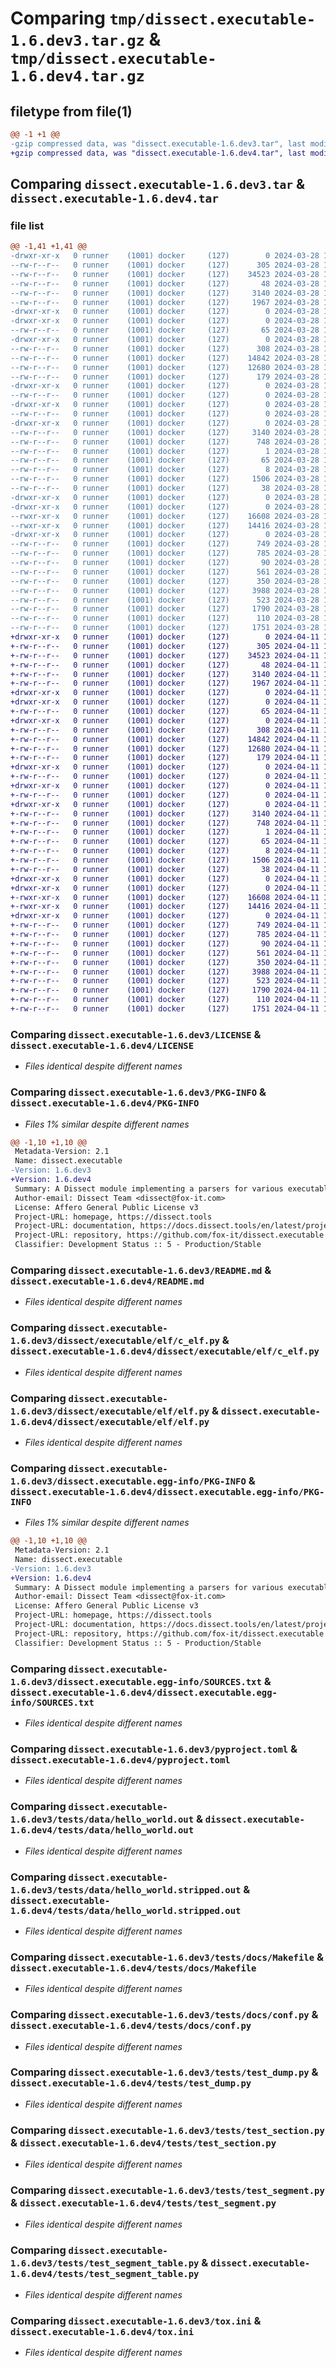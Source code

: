 # Comparing `tmp/dissect.executable-1.6.dev3.tar.gz` & `tmp/dissect.executable-1.6.dev4.tar.gz`

## filetype from file(1)

```diff
@@ -1 +1 @@
-gzip compressed data, was "dissect.executable-1.6.dev3.tar", last modified: Thu Mar 28 17:21:53 2024, max compression
+gzip compressed data, was "dissect.executable-1.6.dev4.tar", last modified: Thu Apr 11 11:56:44 2024, max compression
```

## Comparing `dissect.executable-1.6.dev3.tar` & `dissect.executable-1.6.dev4.tar`

### file list

```diff
@@ -1,41 +1,41 @@
-drwxr-xr-x   0 runner    (1001) docker     (127)        0 2024-03-28 17:21:53.659033 dissect.executable-1.6.dev3/
--rw-r--r--   0 runner    (1001) docker     (127)      305 2024-03-28 17:21:43.000000 dissect.executable-1.6.dev3/COPYRIGHT
--rw-r--r--   0 runner    (1001) docker     (127)    34523 2024-03-28 17:21:43.000000 dissect.executable-1.6.dev3/LICENSE
--rw-r--r--   0 runner    (1001) docker     (127)       48 2024-03-28 17:21:43.000000 dissect.executable-1.6.dev3/MANIFEST.in
--rw-r--r--   0 runner    (1001) docker     (127)     3140 2024-03-28 17:21:53.659033 dissect.executable-1.6.dev3/PKG-INFO
--rw-r--r--   0 runner    (1001) docker     (127)     1967 2024-03-28 17:21:43.000000 dissect.executable-1.6.dev3/README.md
-drwxr-xr-x   0 runner    (1001) docker     (127)        0 2024-03-28 17:21:53.651033 dissect.executable-1.6.dev3/dissect/
-drwxr-xr-x   0 runner    (1001) docker     (127)        0 2024-03-28 17:21:53.655033 dissect.executable-1.6.dev3/dissect/executable/
--rw-r--r--   0 runner    (1001) docker     (127)       65 2024-03-28 17:21:43.000000 dissect.executable-1.6.dev3/dissect/executable/__init__.py
-drwxr-xr-x   0 runner    (1001) docker     (127)        0 2024-03-28 17:21:53.655033 dissect.executable-1.6.dev3/dissect/executable/elf/
--rw-r--r--   0 runner    (1001) docker     (127)      308 2024-03-28 17:21:43.000000 dissect.executable-1.6.dev3/dissect/executable/elf/__init__.py
--rw-r--r--   0 runner    (1001) docker     (127)    14842 2024-03-28 17:21:43.000000 dissect.executable-1.6.dev3/dissect/executable/elf/c_elf.py
--rw-r--r--   0 runner    (1001) docker     (127)    12680 2024-03-28 17:21:43.000000 dissect.executable-1.6.dev3/dissect/executable/elf/elf.py
--rw-r--r--   0 runner    (1001) docker     (127)      179 2024-03-28 17:21:43.000000 dissect.executable-1.6.dev3/dissect/executable/exception.py
-drwxr-xr-x   0 runner    (1001) docker     (127)        0 2024-03-28 17:21:53.655033 dissect.executable-1.6.dev3/dissect/executable/macho/
--rw-r--r--   0 runner    (1001) docker     (127)        0 2024-03-28 17:21:43.000000 dissect.executable-1.6.dev3/dissect/executable/macho/__init__.py
-drwxr-xr-x   0 runner    (1001) docker     (127)        0 2024-03-28 17:21:53.655033 dissect.executable-1.6.dev3/dissect/executable/pe/
--rw-r--r--   0 runner    (1001) docker     (127)        0 2024-03-28 17:21:43.000000 dissect.executable-1.6.dev3/dissect/executable/pe/__init__.py
-drwxr-xr-x   0 runner    (1001) docker     (127)        0 2024-03-28 17:21:53.659033 dissect.executable-1.6.dev3/dissect.executable.egg-info/
--rw-r--r--   0 runner    (1001) docker     (127)     3140 2024-03-28 17:21:53.000000 dissect.executable-1.6.dev3/dissect.executable.egg-info/PKG-INFO
--rw-r--r--   0 runner    (1001) docker     (127)      748 2024-03-28 17:21:53.000000 dissect.executable-1.6.dev3/dissect.executable.egg-info/SOURCES.txt
--rw-r--r--   0 runner    (1001) docker     (127)        1 2024-03-28 17:21:53.000000 dissect.executable-1.6.dev3/dissect.executable.egg-info/dependency_links.txt
--rw-r--r--   0 runner    (1001) docker     (127)       65 2024-03-28 17:21:53.000000 dissect.executable-1.6.dev3/dissect.executable.egg-info/requires.txt
--rw-r--r--   0 runner    (1001) docker     (127)        8 2024-03-28 17:21:53.000000 dissect.executable-1.6.dev3/dissect.executable.egg-info/top_level.txt
--rw-r--r--   0 runner    (1001) docker     (127)     1506 2024-03-28 17:21:48.000000 dissect.executable-1.6.dev3/pyproject.toml
--rw-r--r--   0 runner    (1001) docker     (127)       38 2024-03-28 17:21:53.659033 dissect.executable-1.6.dev3/setup.cfg
-drwxr-xr-x   0 runner    (1001) docker     (127)        0 2024-03-28 17:21:53.659033 dissect.executable-1.6.dev3/tests/
-drwxr-xr-x   0 runner    (1001) docker     (127)        0 2024-03-28 17:21:53.659033 dissect.executable-1.6.dev3/tests/data/
--rwxr-xr-x   0 runner    (1001) docker     (127)    16608 2024-03-28 17:21:43.000000 dissect.executable-1.6.dev3/tests/data/hello_world.out
--rwxr-xr-x   0 runner    (1001) docker     (127)    14416 2024-03-28 17:21:43.000000 dissect.executable-1.6.dev3/tests/data/hello_world.stripped.out
-drwxr-xr-x   0 runner    (1001) docker     (127)        0 2024-03-28 17:21:53.659033 dissect.executable-1.6.dev3/tests/docs/
--rw-r--r--   0 runner    (1001) docker     (127)      749 2024-03-28 17:21:43.000000 dissect.executable-1.6.dev3/tests/docs/Makefile
--rw-r--r--   0 runner    (1001) docker     (127)      785 2024-03-28 17:21:43.000000 dissect.executable-1.6.dev3/tests/docs/conf.py
--rw-r--r--   0 runner    (1001) docker     (127)       90 2024-03-28 17:21:43.000000 dissect.executable-1.6.dev3/tests/docs/index.rst
--rw-r--r--   0 runner    (1001) docker     (127)      561 2024-03-28 17:21:43.000000 dissect.executable-1.6.dev3/tests/test_dump.py
--rw-r--r--   0 runner    (1001) docker     (127)      350 2024-03-28 17:21:43.000000 dissect.executable-1.6.dev3/tests/test_elf.py
--rw-r--r--   0 runner    (1001) docker     (127)     3988 2024-03-28 17:21:43.000000 dissect.executable-1.6.dev3/tests/test_section.py
--rw-r--r--   0 runner    (1001) docker     (127)      523 2024-03-28 17:21:43.000000 dissect.executable-1.6.dev3/tests/test_segment.py
--rw-r--r--   0 runner    (1001) docker     (127)     1790 2024-03-28 17:21:43.000000 dissect.executable-1.6.dev3/tests/test_segment_table.py
--rw-r--r--   0 runner    (1001) docker     (127)      110 2024-03-28 17:21:43.000000 dissect.executable-1.6.dev3/tests/util.py
--rw-r--r--   0 runner    (1001) docker     (127)     1751 2024-03-28 17:21:43.000000 dissect.executable-1.6.dev3/tox.ini
+drwxr-xr-x   0 runner    (1001) docker     (127)        0 2024-04-11 11:56:44.734944 dissect.executable-1.6.dev4/
+-rw-r--r--   0 runner    (1001) docker     (127)      305 2024-04-11 11:56:32.000000 dissect.executable-1.6.dev4/COPYRIGHT
+-rw-r--r--   0 runner    (1001) docker     (127)    34523 2024-04-11 11:56:32.000000 dissect.executable-1.6.dev4/LICENSE
+-rw-r--r--   0 runner    (1001) docker     (127)       48 2024-04-11 11:56:32.000000 dissect.executable-1.6.dev4/MANIFEST.in
+-rw-r--r--   0 runner    (1001) docker     (127)     3140 2024-04-11 11:56:44.734944 dissect.executable-1.6.dev4/PKG-INFO
+-rw-r--r--   0 runner    (1001) docker     (127)     1967 2024-04-11 11:56:32.000000 dissect.executable-1.6.dev4/README.md
+drwxr-xr-x   0 runner    (1001) docker     (127)        0 2024-04-11 11:56:44.726944 dissect.executable-1.6.dev4/dissect/
+drwxr-xr-x   0 runner    (1001) docker     (127)        0 2024-04-11 11:56:44.730944 dissect.executable-1.6.dev4/dissect/executable/
+-rw-r--r--   0 runner    (1001) docker     (127)       65 2024-04-11 11:56:32.000000 dissect.executable-1.6.dev4/dissect/executable/__init__.py
+drwxr-xr-x   0 runner    (1001) docker     (127)        0 2024-04-11 11:56:44.730944 dissect.executable-1.6.dev4/dissect/executable/elf/
+-rw-r--r--   0 runner    (1001) docker     (127)      308 2024-04-11 11:56:32.000000 dissect.executable-1.6.dev4/dissect/executable/elf/__init__.py
+-rw-r--r--   0 runner    (1001) docker     (127)    14842 2024-04-11 11:56:32.000000 dissect.executable-1.6.dev4/dissect/executable/elf/c_elf.py
+-rw-r--r--   0 runner    (1001) docker     (127)    12680 2024-04-11 11:56:32.000000 dissect.executable-1.6.dev4/dissect/executable/elf/elf.py
+-rw-r--r--   0 runner    (1001) docker     (127)      179 2024-04-11 11:56:32.000000 dissect.executable-1.6.dev4/dissect/executable/exception.py
+drwxr-xr-x   0 runner    (1001) docker     (127)        0 2024-04-11 11:56:44.730944 dissect.executable-1.6.dev4/dissect/executable/macho/
+-rw-r--r--   0 runner    (1001) docker     (127)        0 2024-04-11 11:56:32.000000 dissect.executable-1.6.dev4/dissect/executable/macho/__init__.py
+drwxr-xr-x   0 runner    (1001) docker     (127)        0 2024-04-11 11:56:44.730944 dissect.executable-1.6.dev4/dissect/executable/pe/
+-rw-r--r--   0 runner    (1001) docker     (127)        0 2024-04-11 11:56:32.000000 dissect.executable-1.6.dev4/dissect/executable/pe/__init__.py
+drwxr-xr-x   0 runner    (1001) docker     (127)        0 2024-04-11 11:56:44.734944 dissect.executable-1.6.dev4/dissect.executable.egg-info/
+-rw-r--r--   0 runner    (1001) docker     (127)     3140 2024-04-11 11:56:44.000000 dissect.executable-1.6.dev4/dissect.executable.egg-info/PKG-INFO
+-rw-r--r--   0 runner    (1001) docker     (127)      748 2024-04-11 11:56:44.000000 dissect.executable-1.6.dev4/dissect.executable.egg-info/SOURCES.txt
+-rw-r--r--   0 runner    (1001) docker     (127)        1 2024-04-11 11:56:44.000000 dissect.executable-1.6.dev4/dissect.executable.egg-info/dependency_links.txt
+-rw-r--r--   0 runner    (1001) docker     (127)       65 2024-04-11 11:56:44.000000 dissect.executable-1.6.dev4/dissect.executable.egg-info/requires.txt
+-rw-r--r--   0 runner    (1001) docker     (127)        8 2024-04-11 11:56:44.000000 dissect.executable-1.6.dev4/dissect.executable.egg-info/top_level.txt
+-rw-r--r--   0 runner    (1001) docker     (127)     1506 2024-04-11 11:56:40.000000 dissect.executable-1.6.dev4/pyproject.toml
+-rw-r--r--   0 runner    (1001) docker     (127)       38 2024-04-11 11:56:44.734944 dissect.executable-1.6.dev4/setup.cfg
+drwxr-xr-x   0 runner    (1001) docker     (127)        0 2024-04-11 11:56:44.730944 dissect.executable-1.6.dev4/tests/
+drwxr-xr-x   0 runner    (1001) docker     (127)        0 2024-04-11 11:56:44.734944 dissect.executable-1.6.dev4/tests/data/
+-rwxr-xr-x   0 runner    (1001) docker     (127)    16608 2024-04-11 11:56:32.000000 dissect.executable-1.6.dev4/tests/data/hello_world.out
+-rwxr-xr-x   0 runner    (1001) docker     (127)    14416 2024-04-11 11:56:32.000000 dissect.executable-1.6.dev4/tests/data/hello_world.stripped.out
+drwxr-xr-x   0 runner    (1001) docker     (127)        0 2024-04-11 11:56:44.734944 dissect.executable-1.6.dev4/tests/docs/
+-rw-r--r--   0 runner    (1001) docker     (127)      749 2024-04-11 11:56:32.000000 dissect.executable-1.6.dev4/tests/docs/Makefile
+-rw-r--r--   0 runner    (1001) docker     (127)      785 2024-04-11 11:56:32.000000 dissect.executable-1.6.dev4/tests/docs/conf.py
+-rw-r--r--   0 runner    (1001) docker     (127)       90 2024-04-11 11:56:32.000000 dissect.executable-1.6.dev4/tests/docs/index.rst
+-rw-r--r--   0 runner    (1001) docker     (127)      561 2024-04-11 11:56:32.000000 dissect.executable-1.6.dev4/tests/test_dump.py
+-rw-r--r--   0 runner    (1001) docker     (127)      350 2024-04-11 11:56:32.000000 dissect.executable-1.6.dev4/tests/test_elf.py
+-rw-r--r--   0 runner    (1001) docker     (127)     3988 2024-04-11 11:56:32.000000 dissect.executable-1.6.dev4/tests/test_section.py
+-rw-r--r--   0 runner    (1001) docker     (127)      523 2024-04-11 11:56:32.000000 dissect.executable-1.6.dev4/tests/test_segment.py
+-rw-r--r--   0 runner    (1001) docker     (127)     1790 2024-04-11 11:56:32.000000 dissect.executable-1.6.dev4/tests/test_segment_table.py
+-rw-r--r--   0 runner    (1001) docker     (127)      110 2024-04-11 11:56:32.000000 dissect.executable-1.6.dev4/tests/util.py
+-rw-r--r--   0 runner    (1001) docker     (127)     1751 2024-04-11 11:56:32.000000 dissect.executable-1.6.dev4/tox.ini
```

### Comparing `dissect.executable-1.6.dev3/LICENSE` & `dissect.executable-1.6.dev4/LICENSE`

 * *Files identical despite different names*

### Comparing `dissect.executable-1.6.dev3/PKG-INFO` & `dissect.executable-1.6.dev4/PKG-INFO`

 * *Files 1% similar despite different names*

```diff
@@ -1,10 +1,10 @@
 Metadata-Version: 2.1
 Name: dissect.executable
-Version: 1.6.dev3
+Version: 1.6.dev4
 Summary: A Dissect module implementing a parsers for various executable formats such as PE, ELF and Macho-O
 Author-email: Dissect Team <dissect@fox-it.com>
 License: Affero General Public License v3
 Project-URL: homepage, https://dissect.tools
 Project-URL: documentation, https://docs.dissect.tools/en/latest/projects/dissect.executable
 Project-URL: repository, https://github.com/fox-it/dissect.executable
 Classifier: Development Status :: 5 - Production/Stable
```

### Comparing `dissect.executable-1.6.dev3/README.md` & `dissect.executable-1.6.dev4/README.md`

 * *Files identical despite different names*

### Comparing `dissect.executable-1.6.dev3/dissect/executable/elf/c_elf.py` & `dissect.executable-1.6.dev4/dissect/executable/elf/c_elf.py`

 * *Files identical despite different names*

### Comparing `dissect.executable-1.6.dev3/dissect/executable/elf/elf.py` & `dissect.executable-1.6.dev4/dissect/executable/elf/elf.py`

 * *Files identical despite different names*

### Comparing `dissect.executable-1.6.dev3/dissect.executable.egg-info/PKG-INFO` & `dissect.executable-1.6.dev4/dissect.executable.egg-info/PKG-INFO`

 * *Files 1% similar despite different names*

```diff
@@ -1,10 +1,10 @@
 Metadata-Version: 2.1
 Name: dissect.executable
-Version: 1.6.dev3
+Version: 1.6.dev4
 Summary: A Dissect module implementing a parsers for various executable formats such as PE, ELF and Macho-O
 Author-email: Dissect Team <dissect@fox-it.com>
 License: Affero General Public License v3
 Project-URL: homepage, https://dissect.tools
 Project-URL: documentation, https://docs.dissect.tools/en/latest/projects/dissect.executable
 Project-URL: repository, https://github.com/fox-it/dissect.executable
 Classifier: Development Status :: 5 - Production/Stable
```

### Comparing `dissect.executable-1.6.dev3/dissect.executable.egg-info/SOURCES.txt` & `dissect.executable-1.6.dev4/dissect.executable.egg-info/SOURCES.txt`

 * *Files identical despite different names*

### Comparing `dissect.executable-1.6.dev3/pyproject.toml` & `dissect.executable-1.6.dev4/pyproject.toml`

 * *Files identical despite different names*

### Comparing `dissect.executable-1.6.dev3/tests/data/hello_world.out` & `dissect.executable-1.6.dev4/tests/data/hello_world.out`

 * *Files identical despite different names*

### Comparing `dissect.executable-1.6.dev3/tests/data/hello_world.stripped.out` & `dissect.executable-1.6.dev4/tests/data/hello_world.stripped.out`

 * *Files identical despite different names*

### Comparing `dissect.executable-1.6.dev3/tests/docs/Makefile` & `dissect.executable-1.6.dev4/tests/docs/Makefile`

 * *Files identical despite different names*

### Comparing `dissect.executable-1.6.dev3/tests/docs/conf.py` & `dissect.executable-1.6.dev4/tests/docs/conf.py`

 * *Files identical despite different names*

### Comparing `dissect.executable-1.6.dev3/tests/test_dump.py` & `dissect.executable-1.6.dev4/tests/test_dump.py`

 * *Files identical despite different names*

### Comparing `dissect.executable-1.6.dev3/tests/test_section.py` & `dissect.executable-1.6.dev4/tests/test_section.py`

 * *Files identical despite different names*

### Comparing `dissect.executable-1.6.dev3/tests/test_segment.py` & `dissect.executable-1.6.dev4/tests/test_segment.py`

 * *Files identical despite different names*

### Comparing `dissect.executable-1.6.dev3/tests/test_segment_table.py` & `dissect.executable-1.6.dev4/tests/test_segment_table.py`

 * *Files identical despite different names*

### Comparing `dissect.executable-1.6.dev3/tox.ini` & `dissect.executable-1.6.dev4/tox.ini`

 * *Files identical despite different names*

